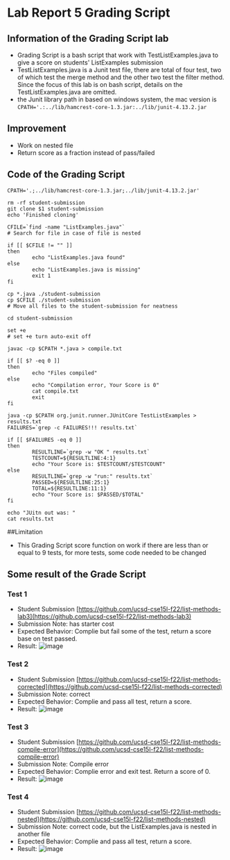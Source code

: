 # Lab Report 5 Grading Script
## Information of the Grading Script lab
- Grading Script is a bash script that work with TestListExamples.java to give a score on students' ListExamples submission
- TestListExamples.java is a Junit test file, there are total of four test, two of which test the merge method and the other two test the filter method. Since the focus of this lab is on bash script, details on the TestListExamples.java are omitted.
- the Junit library path in based on windows system, the mac version is `CPATH='.:../lib/hamcrest-core-1.3.jar:../lib/junit-4.13.2.jar`
## Improvement
- Work on nested file
- Return score as a fraction instead of pass/failed

## Code of the Grading Script
```
CPATH='.;../lib/hamcrest-core-1.3.jar;../lib/junit-4.13.2.jar'

rm -rf student-submission
git clone $1 student-submission
echo 'Finished cloning'

CFILE=`find -name "ListExamples.java"`
# Search for file in case of file is nested

if [[ $CFILE != "" ]]
then
        echo "ListExamples.java found"
else
        echo "ListExamples.java is missing"
        exit 1
fi

cp *.java ./student-submission
cp $CFILE ./student-submission
# Move all files to the student-submission for neatness

cd student-submission

set +e 
# set +e turn auto-exit off

javac -cp $CPATH *.java > compile.txt

if [[ $? -eq 0 ]]
then
        echo "Files compiled"
else
        echo "Compilation error, Your Score is 0"
        cat compile.txt
        exit
fi

java -cp $CPATH org.junit.runner.JUnitCore TestListExamples > results.txt
FAILURES=`grep -c FAILURES!!! results.txt`

if [[ $FAILURES -eq 0 ]]
then
        RESULTLINE=`grep -w "OK " results.txt`
        TESTCOUNT=${RESULTLINE:4:1}
        echo "Your Score is: $TESTCOUNT/$TESTCOUNT"
else
        RESULTLINE=`grep -w "run:" results.txt`
        PASSED=${RESULTLINE:25:1}
        TOTAL=${RESULTLINE:11:1}
        echo "Your Score is: $PASSED/$TOTAL"
fi

echo "JUitn out was: "
cat results.txt
```
##Limitation
- This Grading Script score function on work if there are less than or equal to 9 tests, for more tests, some code needed to be changed
## Some result of the Grade Script
### Test 1

- Student Submission [https://github.com/ucsd-cse15l-f22/list-methods-lab3](https://github.com/ucsd-cse15l-f22/list-methods-lab3)
- Submission Note: has starter cost
- Expected Behavior: Complie but fail some of the test, return a score base on test passed.
- Result:
![image](https://user-images.githubusercontent.com/115119572/224884932-f04e3c38-4411-4fb2-8a32-8231e9cddabf.png)
### Test 2
- Student Submission [https://github.com/ucsd-cse15l-f22/list-methods-corrected](https://github.com/ucsd-cse15l-f22/list-methods-corrected)
- Submission Note: correct
- Expected Behavior: Complie and pass all test, return a score.
- Result:
![image](https://user-images.githubusercontent.com/115119572/224885441-aba34c63-d061-4a3b-a5f2-109276394b7e.png)
### Test 3
- Student Submission [https://github.com/ucsd-cse15l-f22/list-methods-compile-error](https://github.com/ucsd-cse15l-f22/list-methods-compile-error)
- Submission Note: Compile error
- Expected Behavior: Complie error and exit test. Return a score of 0.
- Result:
![image](https://user-images.githubusercontent.com/115119572/224885846-ccc407f9-fb30-49e6-986f-59855f15405c.png)
### Test 4
- Student Submission [https://github.com/ucsd-cse15l-f22/list-methods-nested](https://github.com/ucsd-cse15l-f22/list-methods-nested)
- Submission Note: correct code, but the ListExamples.java is nested in another file
- Expected Behavior: Complie and pass all test, return a score.
- Result:
![image](https://user-images.githubusercontent.com/115119572/224886271-91ccc661-68dd-4c2c-83fc-ae83e875fc41.png)




